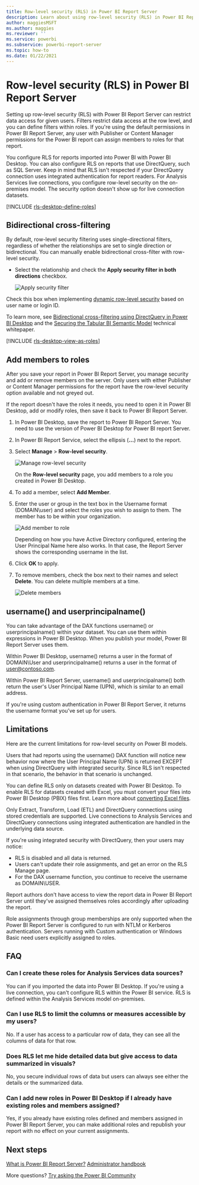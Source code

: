 ```yaml
---
title: Row-level security (RLS) in Power BI Report Server
description: Learn about using row-level security (RLS) in Power BI Report Server. 
author: maggiesMSFT
ms.author: maggies
ms.reviewer: ''
ms.service: powerbi
ms.subservice: powerbi-report-server
ms.topic: how-to
ms.date: 01/22/2021
---
```


# Row-level security (RLS) in Power BI Report Server

Setting up row-level security (RLS) with Power BI Report Server can restrict data access for given users. Filters restrict data access at the row level, and you can define filters within roles.  If you're using the default permissions in Power BI Report Server, any user with Publisher or Content Manager permissions for the Power BI report can assign members to roles for that report.    

You configure RLS for reports imported into Power BI with Power BI Desktop. You can also configure RLS on reports that use DirectQuery, such as SQL Server.  Keep in mind that RLS isn't respected if your DirectQuery connection uses integrated authentication for report readers. For Analysis Services live connections, you configure row-level security on the on-premises model. The security option doesn't show up for live connection datasets. 

[!INCLUDE [rls-desktop-define-roles](../includes/rls-desktop-define-roles.md)]

## Bidirectional cross-filtering

By default, row-level security filtering uses single-directional filters, regardless of whether the relationships are set to single direction or bidirectional. You can manually enable bidirectional cross-filter with row-level security.

- Select the relationship and check the **Apply security filter in both directions** checkbox. 

    ![Apply security filter](media/row-level-security-report-server/rls-apply-security-filter.png)

Check this box when implementing [dynamic row-level security](/analysis-services/tutorial-tabular-1200/supplemental-lesson-implement-dynamic-security-by-using-row-filters) based on user name or login ID. 

To learn more, see [Bidirectional cross-filtering using DirectQuery in Power BI Desktop](../transform-model/desktop-bidirectional-filtering.md) and the [Securing the Tabular BI Semantic Model](https://download.microsoft.com/download/D/2/0/D20E1C5F-72EA-4505-9F26-FEF9550EFD44/Securing%20the%20Tabular%20BI%20Semantic%20Model.docx) technical whitepaper.

[!INCLUDE [rls-desktop-view-as-roles](../includes/rls-desktop-view-as-roles.md)]


## Add members to roles 

After you save your report in Power BI Report Server, you manage security and add or remove members on the server. Only users with either Publisher or Content Manager permissions for the report have the row-level security option available and not greyed out.

 If the report doesn't have the roles it needs, you need to open it in Power BI Desktop, add or modify roles, then save it back to Power BI Report Server. 

1. In Power BI Desktop, save the report to Power BI Report Server. You need to use the version of Power BI Desktop for Power BI report Server.
2. In Power BI Report Service, select the ellipsis (**…**) next to the report. 

3. Select **Manage** > **Row-level security**. 

     ![Manage row-level security](media/row-level-security-report-server/power-bi-report-server-rls-dialog.png)

    On the **Row-level security** page, you add members to a role you created in Power BI Desktop.

5. To add a member, select **Add Member**.

1. Enter the user or group in the text box in the Username format (DOMAIN\user) and select the roles you wish to assign to them. The member has to be within your organization.   

    ![Add member to role](media/row-level-security-report-server/power-bi-report-server-add-members.png)

    Depending on how you have Active Directory configured, entering the User Principal Name here also works. In that case, the Report Server shows the corresponding username in the list.

1. Click **OK** to apply.   

8. To remove members, check the box next to their names and select **Delete**.  You can delete multiple members at a time. 

    ![Delete members](media/row-level-security-report-server/power-bi-report-server-delete-members.png)


## username() and userprincipalname()

You can take advantage of the DAX functions username() or userprincipalname() within your dataset. You can use them within expressions in Power BI Desktop. When you publish your model, Power BI Report Server uses them.

Within Power BI Desktop, username() returns a user in the format of DOMAIN\User and userprincipalname() returns a user in the format of user@contoso.com.

Within Power BI Report Server, username() and userprincipalname() both return the user's User Principal Name (UPN), which is similar to an email address.

If you're using custom authentication in Power BI Report Server, it returns the username format you’ve set up for users.  

## Limitations 

Here are the current limitations for row-level security on Power BI models. 

Users that had reports using the username() DAX function will notice new behavior now where the User Principal Name (UPN) is returned EXCEPT when using DirectQuery with integrated security.  Since RLS isn't respected in that scenario, the behavior in that scenario is unchanged.

You can define RLS only on datasets created with Power BI Desktop. To enable RLS for datasets created with Excel, you must convert your files into Power BI Desktop (PBIX) files first. Learn more about [converting Excel files](../connect-data/desktop-import-excel-workbooks.md).

Only Extract, Transform, Load (ETL) and DirectQuery connections using stored credentials are supported. Live connections to Analysis Services and DirectQuery connections using integrated authentication are handled in the underlying data source. 

If you're using integrated security with DirectQuery, then your users may notice:
- RLS is disabled and all data is returned.
- Users can't update their role assignments, and get an error on the RLS Manage page.
- For the DAX username function, you continue to receive the username as DOMAIN\USER. 

Report authors don't have access to view the report data in Power BI Report Server until they've assigned themselves roles accordingly after uploading the report. 

Role assignments through group memberships are only supported when the Power BI Report Server is configured to run with NTLM or Kerberos authentication. Servers running with Custom authentication or Windows Basic need users explicitly assigned to roles.
 

## FAQ 

### Can I create these roles for Analysis Services data sources? 

You can if you imported the data into Power BI Desktop. If you're using a live connection, you can't configure RLS within the Power BI service. RLS is defined within the Analysis Services model on-premises. 

### Can I use RLS to limit the columns or measures accessible by my users? 

No. If a user has access to a particular row of data, they can see all the columns of data for that row. 

### Does RLS let me hide detailed data but give access to data summarized in visuals? 

No, you secure individual rows of data but users can always see either the details or the summarized data. 

### Can I add new roles in Power BI Desktop if I already have existing roles and members assigned? 

Yes, if you already have existing roles defined and members assigned in Power BI Report Server, you can make additional roles and republish your report with no effect on your current assignments. 
 

## Next steps

[What is Power BI Report Server?](get-started.md) 
[Administrator handbook](admin-handbook-overview.md)  

More questions? [Try asking the Power BI Community](https://community.powerbi.com/)
